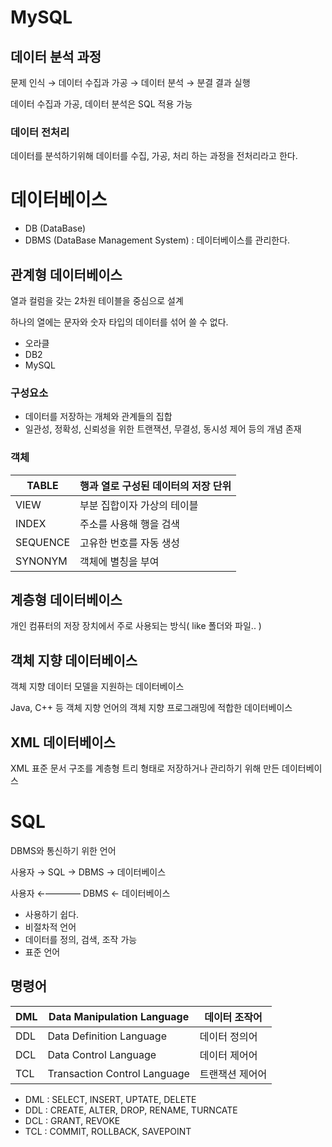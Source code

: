 # MySQL

## 데이터 분석 과정

문제 인식 → 데이터 수집과 가공 → 데이터 분석 → 분결 결과 실행

데이터 수집과 가공, 데이터 분석은 SQL 적용 가능

### 데이터 전처리

데이터를 분석하기위해 데이터를 수집, 가공, 처리 하는 과정을 전처리라고 한다.

# 데이터베이스

- DB (DataBase)
- DBMS (DataBase Management System) : 데이터베이스를 관리한다.

## 관계형 데이터베이스

열과 컬럼을 갖는 2차원 테이블을 중심으로 설계

하나의 열에는 문자와 숫자 타입의 데이터를 섞어 쓸 수 없다.

- 오라클
- DB2
- MySQL

### 구성요소

- 데이터를 저장하는 개체와 관계들의 집합
- 일관성, 정확성, 신뢰성을 위한 트랜잭션, 무결성, 동시성 제어 등의 개념 존재

### 객체

| TABLE | 행과 열로 구성된 데이터의 저장 단위 |
| --- | --- |
| VIEW | 부분 집합이자 가상의 테이블 |
| INDEX | 주소를 사용해 행을 검색 |
| SEQUENCE | 고유한 번호를 자동 생성 |
| SYNONYM | 객체에 별칭을 부여 |

## 계층형 데이터베이스

개인 컴퓨터의 저장 장치에서 주로 사용되는 방식( like 폴더와 파일.. )

## 객체 지향 데이터베이스

객체 지향 데이터 모델을 지원하는 데이터베이스

Java, C++ 등 객체 지향 언어의 객체 지향 프로그래밍에 적합한 데이터베이스

## XML 데이터베이스

XML 표준 문서 구조를 계층형 트리 형태로 저장하거나 관리하기 위해 만든 데이터베이스

# SQL

DBMS와 통신하기 위한 언어

사용자 → SQL → DBMS → 데이터베이스

사용자 ←———— DBMS ← 데이터베이스

- 사용하기 쉽다.
- 비절차적 언어
- 데이터를 정의, 검색, 조작 가능
- 표준 언어

## 명령어

| DML | Data Manipulation Language | 데이터 조작어 |
| --- | --- | --- |
| DDL | Data Definition Language | 데이터 정의어 |
| DCL | Data Control Language | 데이터 제어어 |
| TCL | Transaction Control Language | 트랜잭션 제어어 |
- DML : SELECT, INSERT, UPTATE, DELETE
- DDL : CREATE, ALTER, DROP, RENAME, TURNCATE
- DCL : GRANT, REVOKE
- TCL : COMMIT, ROLLBACK, SAVEPOINT